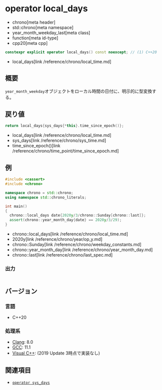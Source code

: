 # operator local_days
* chrono[meta header]
* std::chrono[meta namespace]
* year_month_weekday_last[meta class]
* function[meta id-type]
* cpp20[meta cpp]

```cpp
constexpr explicit operator local_days() const noexcept; // (1) C++20
```
* local_days[link /reference/chrono/local_time.md]

## 概要
`year_month_weekday`オブジェクトをローカル時間の日付に、明示的に型変換する。


## 戻り値
```cpp
return local_days{sys_days{*this}.time_since_epoch()};
```
* local_days[link /reference/chrono/local_time.md]
* sys_days[link /reference/chrono/sys_time.md]
* time_since_epoch()[link /reference/chrono/time_point/time_since_epoch.md]


## 例
```cpp example
#include <cassert>
#include <chrono>

namespace chrono = std::chrono;
using namespace std::chrono_literals;

int main()
{
  chrono::local_days date{2020y/3/chrono::Sunday[chrono::last]};
  assert(chrono::year_month_day{date} == 2020y/3/29);
}
```
* chrono::local_days[link /reference/chrono/local_time.md]
* 2020y[link /reference/chrono/year/op_y.md]
* chrono::Sunday[link /reference/chrono/weekday_constants.md]
* chrono::year_month_day[link /reference/chrono/year_month_day.md]
* chrono::last[link /reference/chrono/last_spec.md]

### 出力
```
```

## バージョン
### 言語
- C++20

### 処理系
- [Clang](/implementation.md#clang): 8.0
- [GCC](/implementation.md#gcc): 11.1
- [Visual C++](/implementation.md#visual_cpp): (2019 Update 3時点で実装なし)


## 関連項目
- [`operator sys_days`](op_sys_days.md)
